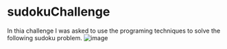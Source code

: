 # sudokuChallenge

In thia challenge I was asked to use the programing techniques to solve the following sudoku problem.
![image](https://github.com/abdogomaa201099/sudokuChallenge/assets/48650997/e322b469-204f-4364-b351-414f311096e5)
